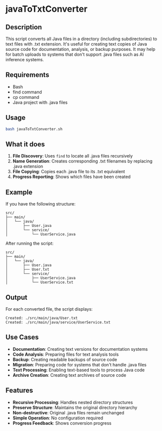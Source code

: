 # javaToTxtConverter

## Description
This script converts all Java files in a directory (including subdirectories) to text files with .txt extension. It's useful for creating text copies of Java source code for documentation, analysis, or backup purposes. It may help for batch uploads to systems that don't support .java files such as AI inference systems.

## Requirements
- Bash
- find command
- cp command
- Java project with .java files

## Usage
```bash
bash javaToTxtConverter.sh
```

## What it does
1. **File Discovery**: Uses `find` to locate all .java files recursively
2. **Name Generation**: Creates corresponding .txt filenames by replacing .java extension
3. **File Copying**: Copies each .java file to its .txt equivalent
4. **Progress Reporting**: Shows which files have been created

## Example
If you have the following structure:
```
src/
├── main/
│   └── java/
│       ├── User.java
│       └── service/
│           └── UserService.java
```

After running the script:
```
src/
├── main/
│   └── java/
│       ├── User.java
│       ├── User.txt
│       └── service/
│           ├── UserService.java
│           └── UserService.txt
```

## Output
For each converted file, the script displays:
```
Created: ./src/main/java/User.txt
Created: ./src/main/java/service/UserService.txt
```

## Use Cases
- **Documentation**: Creating text versions for documentation systems
- **Code Analysis**: Preparing files for text analysis tools
- **Backup**: Creating readable backups of source code
- **Migration**: Preparing code for systems that don't handle .java files
- **Text Processing**: Enabling text-based tools to process Java code
- **Archive Creation**: Creating text archives of source code

## Features
- **Recursive Processing**: Handles nested directory structures
- **Preserve Structure**: Maintains the original directory hierarchy
- **Non-destructive**: Original .java files remain unchanged
- **Simple Operation**: No configuration required
- **Progress Feedback**: Shows conversion progress